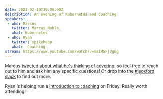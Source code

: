 ```yaml
---
date: 2021-02-10T19:00:00Z
description: An evening of Kubernetes and Coaching
speakers:
 - who: Marcus
   twitter: Marcus_Noble_
   what: Kubernetes
 - who: Ryan
   twitter: spikeheap
   what:  Coaching
stream: https://www.youtube.com/watch?v=m8iMGFjVgGg
---
```


Marcus [tweeted about what he's thinking of covering](https://twitter.com/Marcus_Noble_/status/1356600550230548481), so feel free to reach out to him and ask him any specific questions! Or drop into the [#jsoxford slack](https://digitaloxford.slack.com/archives/C0UURPG9H/p1612466756040900) to find out more.

Ryan is helping run a [Introduction to coaching](https://ti.to/slate-horse/introduction-to-coaching-feb-2021) on Friday. Really worth attending!